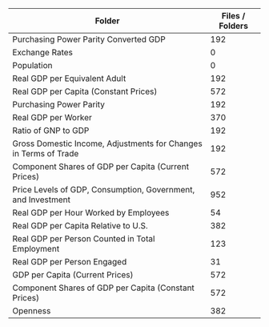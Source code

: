 | Folder                                                           |   Files / Folders |
|------------------------------------------------------------------|-------------------|
| Purchasing Power Parity Converted GDP                            |               192 |
| Exchange Rates                                                   |                 0 |
| Population                                                       |                 0 |
| Real GDP per Equivalent Adult                                    |               192 |
| Real GDP per Capita (Constant Prices)                            |               572 |
| Purchasing Power Parity                                          |               192 |
| Real GDP per Worker                                              |               370 |
| Ratio of GNP to GDP                                              |               192 |
| Gross Domestic Income, Adjustments for Changes in Terms of Trade |               192 |
| Component Shares of GDP per Capita (Current Prices)              |               572 |
| Price Levels of GDP, Consumption, Government, and Investment     |               952 |
| Real GDP per Hour Worked by Employees                            |                54 |
| Real GDP per Capita Relative to U.S.                             |               382 |
| Real GDP per Person Counted in Total Employment                  |               123 |
| Real GDP per Person Engaged                                      |                31 |
| GDP per Capita (Current Prices)                                  |               572 |
| Component Shares of GDP per Capita (Constant Prices)             |               572 |
| Openness                                                         |               382 |